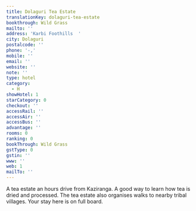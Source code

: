 ```yaml
---
title: Dolaguri Tea Estate
translationKey: dolaguri-tea-estate
bookthrough: Wild Grass
mailto: ''
address: 'Karbi Foothills  '
city: Dolaguri
postalcode: ''
phone: '-,'
mobile: ''
email: ''
website: ''
note: ''
type: hotel
category:
  - H
showHotel: 1
starCategory: 0
checkout: ''
accessRail: ''
accessAir: ''
accessBus: ''
advantage: ''
rooms: 0
ranking: 0
bookThrough: Wild Grass
gstType: 0
gstin: ''
www: ''
web: 1
mailTo: ''
---
```







A tea estate an hours drive from Kaziranga. A good way to learn how tea is dried and processed. The tea estate also organises walks to nearby tribal villages. Your stay here is on full board.